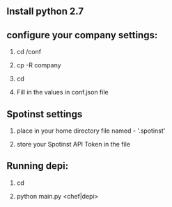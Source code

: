 ## Install python 2.7

## configure your company settings:

1. cd <depi home>/conf

2. cp -R company <your company name>

3. cd <your company name>

4. Fill in the values in conf.json file

## Spotinst settings

1. place in your home directory file named - '.spotinst'

2. store your Spotinst API Token in the file

## Running depi:

1. cd <depi home>

2. python main.py <chef|depi> <your company name>